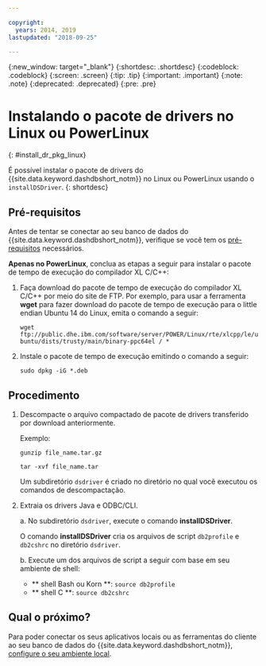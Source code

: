```yaml
---

copyright:
  years: 2014, 2019
lastupdated: "2018-09-25"

---
```


<!-- Attribute definitions --> 
{:new_window: target="_blank"}
{:shortdesc: .shortdesc}
{:codeblock: .codeblock}
{:screen: .screen}
{:tip: .tip}
{:important: .important}
{:note: .note}
{:deprecated: .deprecated}
{:pre: .pre}

# Instalando o pacote de drivers no Linux ou PowerLinux
{: #install_dr_pkg_linux}

É possível instalar o pacote de drivers do {{site.data.keyword.dashdbshort_notm}} no Linux ou PowerLinux usando o `installDSDriver`. 
{: shortdesc}

## Pré-requisitos

Antes de tentar se conectar ao seu banco de dados do {{site.data.keyword.dashdbshort_notm}}, verifique se você tem os [pré-requisitos](connecting.html#prereqs) necessários.

<!-- Download the Db2 driver package for your operating system from the web console and install it. -->

**Apenas no PowerLinux**, conclua as etapas a seguir para instalar o pacote de tempo de execução do compilador XL C/C++:

1. Faça download do pacote de tempo de execução do compilador XL C/C++ por meio do site de FTP. Por exemplo, para usar a ferramenta **wget** para fazer download do pacote de tempo de execução para o little endian Ubuntu 14 do Linux, emita o comando a seguir: 

   ` wget ftp://public.dhe.ibm.com/software/server/POWER/Linux/rte/xlcpp/le/ubuntu/dists/trusty/main/binary-ppc64el / * `
2. Instale o pacote de tempo de execução emitindo o comando a seguir:

   ` sudo dpkg -iG *.deb ` 

## Procedimento

1. Descompacte o arquivo compactado de pacote de drivers transferido por download anteriormente.

   Exemplo: 

   ` gunzip file_name.tar.gz `

   `tar -xvf file_name.tar`

    Um subdiretório `dsdriver` é criado no diretório no qual você executou os comandos de descompactação.
2. Extraia os drivers Java e ODBC/CLI.

   a. No subdiretório `dsdriver`, execute o comando **installDSDriver**.
   
   O comando **installDSDriver** cria os arquivos de script `db2profile` e `db2cshrc` no diretório `dsdriver`.

   b. Execute um dos arquivos de script a seguir com base em seu ambiente de shell:

   - ** shell Bash ou Korn **:  ` source db2profile `
   - ** shell C **:  ` source db2cshrc `

## Qual o próximo?

Para poder conectar os seus aplicativos locais ou as ferramentas do cliente ao seu banco de dados do {{site.data.keyword.dashdbshort_notm}}, [configure o seu ambiente local](driver_pkg_cfg.html).   




